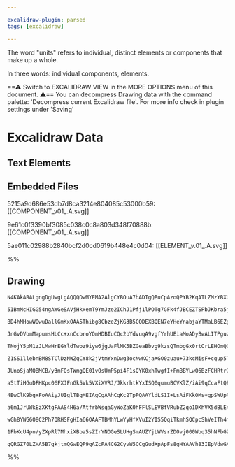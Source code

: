 ```yaml
---

excalidraw-plugin: parsed
tags: [excalidraw]

---
```

The word "units" refers to individual, distinct elements or components that make up a whole.

In three words: individual components, elements.

==⚠  Switch to EXCALIDRAW VIEW in the MORE OPTIONS menu of this document. ⚠== You can decompress Drawing data with the command palette: 'Decompress current Excalidraw file'. For more info check in plugin settings under 'Saving'


# Excalidraw Data

## Text Elements
## Embedded Files
5215a9d686e53db7d8ca3214e804085c53000b59: [[COMPONENT_v01_.A.svg]]

9e61c0f3390bf3085c038c0c8a803d348f70888b: [[COMPONENT_v01_.A.svg]]

5ae011c02988b2840bcf2d0cd0619b448e4c0d04: [[ELEMENT_v.01_.A.svg]]

%%
## Drawing
```compressed-json
N4KAkARALgngDgUwgLgAQQQDwMYEMA2AlgCYBOuA7hADTgQBuCpAzoQPYB2KqATLZMzYBXUtiRoIACyhQ4zZAHoFAc0JRJQgEYA6bGwC2CgF7N6hbEcK4OCtptbErHALRY8RMpWdx8Q1TdIEfARcZgRmBShcZQUebQBGeO0ABho6IIR9BA4oZm4AbXAwUDBSiBJuCAAVNgBBAAl4gFEhNjTSyFhESsJ9aKR+MsxuZx4ANgBObQAOeOmAdh55+OS5

5IBmMcHIGG54ngAWGeSAVjHkxemT9YmJze2IChJ1Pfj1lPOTg7GFk4fJBCEZTSPbJKbra5jA6bCYLeanB7WZTBbjJB7MKCkNgAawQAGE2Pg2KRKpjrMw4LhAjl2mVNLhsNjlFihBxiASiSSJGSOBSqdkoLTIAAzQj4fAAZVgKIkkgZGkCQogGKxuIA6s9JHt0ZicQgpTAZehBB4lSzgRxwnk0PEHmxKdg1Lsbck0UVICy2ZbmNbUBwhOL0QgEMRu

BD4hMHowWOwuDallGmKxOAA5Thibg8CbzeZjKG3B5CODEXBQEN7eYHeYnabjaYTMaLB6EZgAEQyZdDaGFBDCD2ZwjgAEliL78gBdB6aYRsprBLI5MeT90QIgcbHcf2BldExnl7u9hAPUXBEeVE64BCreLYZJZ6bTTQ8aYHZKabDCnjEZLYb9jCOaAcBzTAgBy3t+BxKsw7jiKghQdGAtruoh7rLh05RslglS4OsEBFAAvoMJRlF0sHlH0ygDCu0b

JnGvDVomMapumsHLCc+xnCcbroYQmHDBIuCQc2bYdvuqA9vgfYrhUEiaMoADyBwALITPguzHmKkrSmRcrYAqVHoSqeoasQLw2jqqr6tplQmhUDzmpI3q+kh6H2gyTqgtxZRIkaXmQPxqDOOs3zaOMrqzD8sKVvMDzOrw6xxC+CzTDcJyLPMEwnHwK5GbiHLEqS5C8pS1KClODJMp67KEgV3JFXypVKk8plajaBxTDw6zJFW7V3NW3x/CuAJAiCbX

TNojY5pM1zJLMwHrEGYldTwbz9iyw6jgUaFlMK5BZGeaBbvg9kzsQTmbgGx0rtOrLEHOmQCkuhbFqWYnxIsXVnAs8TQi5ZRrhuh2XQ8u64l24mHjqpZCL6ECIGyvHKEqJ4IAd6BZfEF4TMQPxjAg1zEJo8zENMeAJT9CDTN1s0nNgM2upoJwTFBMEFMhf2lPEqEPNgWJwBd4oEUR0ngxAQgSggbBjK2TQpkqpE9BRBlDCMwXzBNNwbA2qxU/cK5x

Z1SS1llebnBM8STClDzNWZqCY8k2jVtmYxnDwg3ocNwKCjaXGO0zuau+73kcMisF+cqup5TVXLoDyDUCkq9KMgOt35TH0D1SVCcaeKBpGlI8oiMrAiRwgJm2xzEeWXnZG2aGJ1+I5VraiubmOrAnkN16zdA9uhnBuDwURpG1FJrGoILaPTEcGmHAZjamxcZNVbPSWnYVlWNbjNW1ZB5ALbtsE68HpJR4rinG1Pddp33QuuRbSDvGA36wM7mwe7gx

JUnoSjaMQBMCB/y3mFOsTWmgQE01vOsUmP5pi4F1sQYK0xhTwgfI+FmBBYLwQ6BzFCHRtr7z4thMYeFSiESKMRTo8AyK9H6EqGi480AJT3gwMezE56wRWIcO8PAlgsN4sQLCAl5hKgPqJcGmIhBnx4qLfArYABqAANCYKYACqVRkaaRrpUXS+koKl3Lq1O2Fk9TaIkHXM0wgLQ92Ma3B0HkXThx8mHB4AVRiNm0BMTqsIUqNkitMWKewszaAOIkW

a5tTiHGuDFHKpc06FXJFnGk5Vk5VXiXVRJ/JkkrhtkYxISQ0qumuBCVKlZ/iAi9qCcaFtQFD0bGleEk9+5iWhLmGJ6EL4jivj/PaqNwZHS7mdGxAzr63Vvo9B+K4ixrzetFLekxlihMfuuAWV10KgzEl/aRZQMTQ1hvDRwIdNGnlFjWbAeZzabF4VmYgPAEDCgOCcE4IDNBUxOAgD8dMxCCShOseYuF0SszQNgzm2w8GlAIRAXm9pVkEXAGhCAuA

4BwClK9bgxFoAAiyJUIglTBgMEIAgCgAAhCqKc2TpPQAAYldLS1I+LsAiFKkOMs+gpSWUpRAKlTRmi8tpFCplAoWWZFJak06nK45JLKkUAVpBmWsoAGJaOsuYwkdkZWMrlUK1l7LjKakzAywVORhVstLmY40ar64aqNVAE1AAlKxTcfQtzKJq+VmR5L2I7o4w1WrjWKs4FABVuB9Bijin9WV7r9AKsDRKQgRhYI8C8pG7VmQqhYCgLUXFdFVz3Ol

a6m1JrUWkEzXKtgFAAS4H6a/AtfrbWsqaGyWoZaK0hFFlSLEVBfVRubZ2qo1DKhVX5dBLE4pFHcC+CcbQXV4SzXDLrLYMqR2EnwAATW4JMGYeY3gNlfClVYBx8VGDYAYdF1ECBSMzELa1db7WnXOhIId+LmQkDjQmzMyaX3EClAgfmaAg4QC/UpNggjG24E0MET+kMZVfspZQiAxLCSi1IMoekAAKaB1BUCYewwE1ADsTgAEolR2oQMoAMVJB2od

wGh8YWG6O8C2Ph7QRHSFgHIa66OAAFTBMhYLwYyHfXVuI2YIS5QqiTkmhSQCpcShVeITh4mJdJrltRpi1AVcSkhYKuWtkhJsFT3LMY+MM8SrT6xWzxEMycVs6xiV4h4IZ6B7E8TMx01Sr4tRkhNBEe5+YtQeUKqEshLlVMFXzFs4Z6srZgLTFMxp8Yyn3MSYmKsNzIWqUKtOAq8YbGwCQsEwKUVlVTqifQpKrJ+b0JUrdjwYl6wrPuYWe9dLYmqW

1FbKcU4pn/yZXpRl7MhxiXBba5sZIrYNOGeSLUHgSmAUZYjLWVsrZDOvj000Woq35hNFbGZpzmmFVnEMxMALbxtMZYVbUYlRTDNNC03iO8eXIV4A4PQUIxXyXgxBTJulroptLwuFNrzD2mhA7pVNrLrpztteSNdrqCqptdVdAj9ztL2KOdR66HlcXUcNdqPEPEiOIz7Cm6E18vmFuhIe/Ntrhxmh/fcxGbzf3ULXtraVYTCBPVQFjL6EZO1emkcw

qQRGZ70LZHA5B7gkjtmQGwEQP9qAZcPA4CG2CyvW5CCgGudXpApFs8gHYAAVh83IEpVdwGA6B1XEHNnQe8tgHnjAaiEjFyRAd5iMiO/HjzGGUADD9u6L3NZ/135g24Fs48WI2Ve555wCP9v/qhEzd753J78CwrIeADjEAUa+mAPhEA+EgA==
```
%%